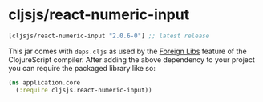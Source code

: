 # cljsjs/react-numeric-input

[](dependency)
```clojure
[cljsjs/react-numeric-input "2.0.6-0"] ;; latest release
```
[](/dependency)

This jar comes with `deps.cljs` as used by the [Foreign Libs][flibs] feature
of the ClojureScript compiler. After adding the above dependency to your project
you can require the packaged library like so:

```clojure
(ns application.core
  (:require cljsjs.react-numeric-input))
```

[flibs]: https://clojurescript.org/reference/packaging-foreign-deps
